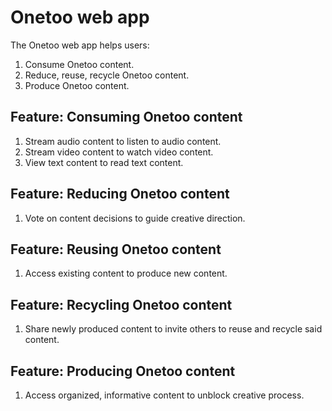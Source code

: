 # Onetoo web app

The Onetoo web app helps users:

1. Consume Onetoo content.
2. Reduce, reuse, recycle Onetoo content.
3. Produce Onetoo content.

## Feature: Consuming Onetoo content

1. Stream audio content to listen to audio content.
2. Stream video content to watch video content.
3. View text content to read text content.

## Feature: Reducing Onetoo content

1. Vote on content decisions to guide creative direction.

## Feature: Reusing Onetoo content

1. Access existing content to produce new content.

## Feature: Recycling Onetoo content

1. Share newly produced content to invite others to reuse and recycle said content.

## Feature: Producing Onetoo content

1. Access organized, informative content to unblock creative process.
